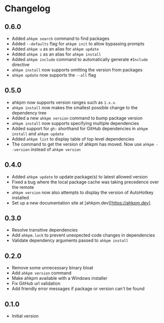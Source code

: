 # Changelog

## 0.6.0

- Added `ahkpm search` command to find packages
- Added `--defaults` flag for `ahkpm init` to allow bypassing prompts
- Added `ahkpm u` as an alias for `ahkpm update`
- Added `ahkpm i` as an alias for `ahkpm install`
- Added `ahkpm include` command to automatically generate `#Include` directive
- `ahkpm install` now supports omitting the version from packages
- `ahkpm update` now supports the `--all` flag

## 0.5.0

- ahkpm now supports version ranges such as `1.x.x`.
- `ahkpm install` now makes the smallest possible change to the dependency tree
- Added a new `ahkpm version` command to bump package version
- `ahkpm install` now supports specifying multiple dependencies
- Added support for `gh:` shorthand for GitHub dependencies in `ahkpm install` and `ahkpm update`
- Added `ahkpm list` to display table of top level dependencies
- The command to get the version of ahkpm has moved. Now use `ahkpm --version` instead of `ahkpm version`

## 0.4.0

- Added `ahkpm update` to update package(s) to latest allowed version
- Fixed a bug where the local package cache was taking precedence over the remote
- `ahkpm version` now also attempts to display the version of AutoHotkey installed
- Set up a new documentation site at [ahkpm.dev][https://ahkpm.dev].

## 0.3.0

- Resolve transitive dependencies
- Add `ahkpm.lock` to prevent unexpected code changes in dependencies
- Validate dependency arguments passed to `ahkpm install`

## 0.2.0

- Remove some unnecessary binary bloat
- Add `ahkpm version` command
- Make ahkpm available with a Windows installer
- Fix GitHub url validation
- Add friendly error messages if package or version can't be found

## 0.1.0

- Initial version
